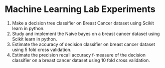 # Machine Learning Lab Experiments
<ol>
<li> Make a decision tree classifier on Breast Cancer dataset using Scikit learn in python. </li>
<li> Study and implement the Naive bayes on a breast cancer dataset using Scikit learn in python. </li>
<li> Estimate the accuracy of decision classifier on breast cancer dataset using 5 fold cross validation. </li>
<li> Estimate the precision recall accuracy f-measure of the decision classifier on a breast cancer dataset using 10 fold cross validation. </li>
</ol>
